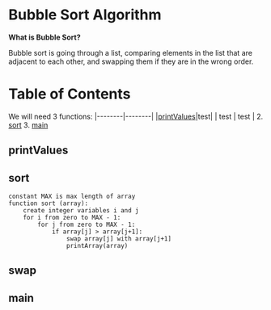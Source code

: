 # Bubble Sort Algorithm

**What is Bubble Sort?**

Bubble sort is going through a list, comparing elements in the list that are adjacent to each other, and swapping them if they are in the wrong order.


# Table of Contents

We will need 3 functions:
|--------|--------|
|[printValues](#values)|test|
| test | test |
2. [sort](#sort)
3. [main](#main)

## printValues


































## sort

```
constant MAX is max length of array
function sort (array):
    create integer variables i and j
    for i from zero to MAX - 1:
        for j from zero to MAX - 1:
            if array[j] > array[j+1]:
                swap array[j] with array[j+1]
                printArray(array)
```















































## swap






































## main



































